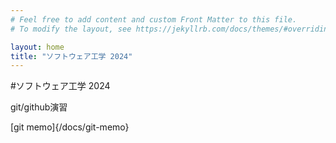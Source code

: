 ```yaml
---
# Feel free to add content and custom Front Matter to this file.
# To modify the layout, see https://jekyllrb.com/docs/themes/#overriding-theme-defaults

layout: home
title: "ソフトウェア工学 2024"
---
```


#ソフトウェア工学 2024

git/github演習

[git memo]{/docs/git-memo}